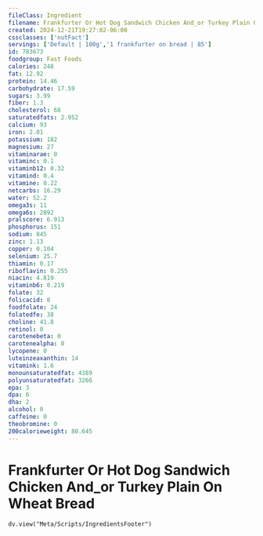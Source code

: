 ```yaml
---
fileClass: Ingredient
filename: Frankfurter Or Hot Dog Sandwich Chicken And_or Turkey Plain On Wheat Bread
created: 2024-12-21T19:27:02-06:00
cssclasses: ['nutFact']
servings: ['Default | 100g','1 frankfurter on bread | 85']
id: 783673
foodgroup: Fast Foods
calories: 248
fat: 12.92
protein: 14.46
carbohydrate: 17.59
sugars: 3.99
fiber: 1.3
cholesterol: 68
saturatedfats: 2.952
calcium: 93
iron: 2.01
potassium: 182
magnesium: 27
vitaminarae: 0
vitaminc: 0.1
vitaminb12: 0.32
vitamind: 0.4
vitamine: 0.22
netcarbs: 16.29
water: 52.2
omega3s: 11
omega6s: 2892
pralscore: 6.913
phosphorus: 151
sodium: 845
zinc: 1.13
copper: 0.104
selenium: 25.7
thiamin: 0.17
riboflavin: 0.255
niacin: 4.819
vitaminb6: 0.219
folate: 32
folicacid: 8
foodfolate: 24
folatedfe: 38
choline: 41.8
retinol: 0
carotenebeta: 0
carotenealpha: 0
lycopene: 0
luteinzeaxanthin: 14
vitamink: 1.6
monounsaturatedfat: 4389
polyunsaturatedfat: 3266
epa: 3
dpa: 6
dha: 2
alcohol: 0
caffeine: 0
theobromine: 0
200calorieweight: 80.645
---
```


# Frankfurter Or Hot Dog Sandwich Chicken And_or Turkey Plain On Wheat Bread

```dataviewjs
dv.view("Meta/Scripts/IngredientsFooter")
```